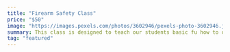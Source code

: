 ```yaml
---
title: "Firearm Safety Class"
price: "$50"
image: "https://images.pexels.com/photos/3602946/pexels-photo-3602946.jpeg?auto=compress&cs=tinysrgb&dpr=2&h=750&w=1260"
summary: This class is designed to teach our students basic fu how to operate a firearm at home as well as any of the public gun range safely.  Tactical 360 A.C.T focus on firearms safety rules, mechanical features of the firearm and techniques.  This class is ideal for the first time firearm owners looking to establish their preference for their future gun purchase.
tag: "featured"
---
```



<!--stackedit_data:
eyJoaXN0b3J5IjpbLTkyMjc1Nzc1OCwtMTA1Nzg0OTE0LC00OT
U5OTI4ODBdfQ==
-->